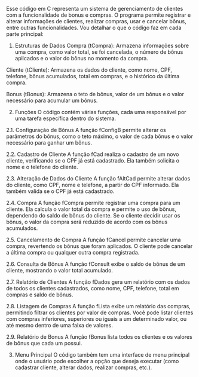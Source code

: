 Esse código em C representa um sistema de gerenciamento de clientes com a funcionalidade de bonus e compras. O programa permite registrar e alterar informações de clientes, realizar compras, usar e cancelar bônus, entre outras funcionalidades. Vou detalhar o que o código faz em cada parte principal:

1. Estruturas de Dados
Compra (tCompra): Armazena informações sobre uma compra, como valor total, se foi cancelada, o número de bônus aplicados e o valor do bônus no momento da compra.

Cliente (tCliente): Armazena os dados do cliente, como nome, CPF, telefone, bônus acumulados, total em compras, e o histórico da última compra.

Bonus (tBonus): Armazena o teto de bônus, valor de um bônus e o valor necessário para acumular um bônus.

2. Funções
O código contém várias funções, cada uma responsável por uma tarefa específica dentro do sistema.

2.1. Configuração de Bônus
A função fConfigB permite alterar os parâmetros do bônus, como o teto máximo, o valor de cada bônus e o valor necessário para ganhar um bônus.

2.2. Cadastro de Cliente
A função fCad realiza o cadastro de um novo cliente, verificando se o CPF já está cadastrado. Ela também solicita o nome e o telefone do cliente.

2.3. Alteração de Dados do Cliente
A função fAltCad permite alterar dados do cliente, como CPF, nome e telefone, a partir do CPF informado. Ela também valida se o CPF já está cadastrado.

2.4. Compra
A função fCompra permite registrar uma compra para um cliente. Ela calcula o valor total da compra e permite o uso de bônus, dependendo do saldo de bônus do cliente. Se o cliente decidir usar os bônus, o valor da compra será reduzido de acordo com os bônus acumulados.

2.5. Cancelamento de Compra
A função fCancel permite cancelar uma compra, revertendo os bônus que foram aplicados. O cliente pode cancelar a última compra ou qualquer outra compra registrada.

2.6. Consulta de Bônus
A função fConsult exibe o saldo de bônus de um cliente, mostrando o valor total acumulado.

2.7. Relatório de Clientes
A função fDados gera um relatório com os dados de todos os clientes cadastrados, como nome, CPF, telefone, total em compras e saldo de bônus.

2.8. Listagem de Compras
A função fLista exibe um relatório das compras, permitindo filtrar os clientes por valor de compras. Você pode listar clientes com compras inferiores, superiores ou iguais a um determinado valor, ou até mesmo dentro de uma faixa de valores.

2.9. Relatório de Bonus
A função fBonus lista todos os clientes e os valores de bônus que cada um possui.

3. Menu Principal
O código também tem uma interface de menu principal onde o usuário pode escolher a opção que deseja executar (como cadastrar cliente, alterar dados, realizar compras, etc.).
